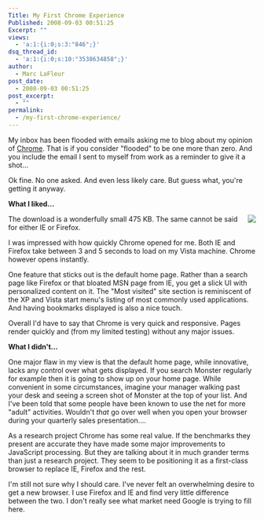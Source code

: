 ```yaml
---
Title: My First Chrome Experience
Published: 2008-09-03 00:51:25
Excerpt: ""
views:
  - 'a:1:{i:0;s:3:"846";}'
dsq_thread_id:
  - 'a:1:{i:0;s:10:"3538634858";}'
author:
  - Marc LaFleur
post_date:
  - 2008-09-03 00:51:25
post_excerpt:
  - ""
permalink:
  - /my-first-chrome-experience/
---
```

<p>My inbox has been flooded with emails asking me to blog about my opinion of <a href="http://www.google.com/chrome/" target="_blank">Chrome</a>. That is if you consider &quot;flooded&quot; to be one more than zero. And you include the email I sent to myself from work as a reminder to give it a shot... </p>  <p>Ok fine. No one asked. And even less likely care. But guess what, you're getting it anyway. </p>  <p><strong>What I liked...     <div class="wlWriterSmartContent" id="scid:8747F07C-CDE8-481f-B0DF-C6CFD074BF67:959e55d7-e491-4a3a-9ba6-e154036e050d" style="padding-right: 0px; display: inline; padding-left: 0px; float: right; padding-bottom: 0px; margin: 0px; padding-top: 0px"><a href="http://weblogs.asp.net/blogs/mlafleur/WindowsLiveWriter/MyFirstChromeExperience_1109D/Chrome_HomePage-8x6.jpg" title="Chrome Home Page" rel="thumbnail"><img border="0" src="http://weblogs.asp.net/blogs/mlafleur/WindowsLiveWriter/MyFirstChromeExperience_1109D/Chrome_HomePage_10.png" /></a></div>   </strong></p>  <p>The download is a wonderfully small 475 KB. The same cannot be said for either IE or Firefox. </p>  <p>I was impressed with how quickly Chrome opened for me. Both IE and Firefox take between 3 and 5 seconds to load on my Vista machine. Chrome however opens instantly. </p>  <p>One feature that sticks out is the default home page. Rather than a search page like Firefox or that bloated MSN page from IE, you get a slick UI with personalized content on it. The &quot;Most visited&quot; site section is reminiscent of the XP and Vista start menu's listing of most commonly used applications. And having bookmarks displayed is also a nice touch. </p>  <p>Overall I'd have to say that Chrome is very quick and responsive. Pages render quickly and (from my limited testing) without any major issues. </p>  <p><strong>What I didn't...</strong></p>  <p>One major flaw in my view is that the default home page, while innovative, lacks any control over what gets displayed. If you search Monster regularly for example then it is going to show up on your home page. While convenient in some circumstances, imagine your manager walking past your desk and seeing a screen shot of Monster at the top of your list. And I've been told that some people have been known to use the net for more &quot;adult&quot; activities. Wouldn't <em>that</em> go over well when you open your browser during your quarterly sales presentation....&#160; </p>  <p>As a research project Chrome has some real value. If the benchmarks they present are accurate they have made some major improvements to JavaScript processing. But they are talking about it in much grander terms than just a research project. They seem to be positioning it as a first-class browser to replace IE, Firefox and the rest.</p>  <p>I'm still not sure why I should care. I've never felt an overwhelming desire to get a new browser. I use Firefox and IE and find very little difference between the two. I don't really see what market need Google is trying to fill here. </p>